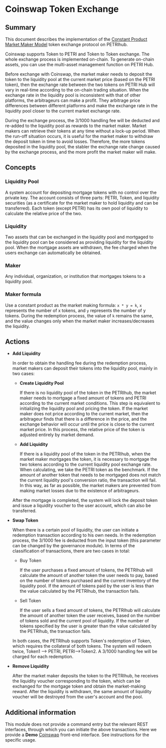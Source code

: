 # Coinswap Token Exchange

## Summary

This document describes the implementation of the [Constant Product Market Maker Model](https://github.com/runtimeverification/verified-smart-contracts/blob/uniswap/uniswap/x-y-k.pdf) token exchange protocol on PETRIhub.

Coinswap supports Token to PETRI and Token to Token exchange. The whole exchange process is implemented on-chain. To generate on-chain assets, you can use the multi-asset management function on PETRI Hub.

Before exchange with Coinswap, the market maker needs to deposit the token to the liquidity pool at the current market price (based on the PETRI token), then the exchange rate between the two tokens on PETRI Hub will vary in real-time according to the on-chain trading situation. When the exchange rate in the liquidity pool is inconsistent with that of other platforms, the arbitrageurs can make a profit. They arbitrage price differences between different platforms and make the exchange rate in the liquidity pool closer to the current market exchange rate.

During the exchange process, the 3/1000 handling fee will be deducted and re-added to the liquidity pool as rewards to the market maker. Market makers can retrieve their tokens at any time without a lock-up period. When the run-off situation occurs, it is useful for the market maker to withdraw the deposit token in time to avoid losses. Therefore, the more tokens deposited in the liquidity pool, the stabler the exchange rate change caused by the exchange process, and the more profit the market maker will make.

## Concepts

### Liquidity Pool

A system account for depositing mortgage tokens with no control over the private key. The account consists of three parts: PETRI, Token, and liquidity securities (as a certificate for the market maker to hold liquidity and can be transferred). Each token (except PETRI) has its own pool of liquidity to calculate the relative price of the two.

### Liquidity

Two assets that can be exchanged in the liquidity pool and mortgaged to the liquidity pool can be considered as providing liquidity for the liquidity pool. When the mortgage assets are withdrawn, the fee charged when the users exchange can automatically be obtained.

### Maker

Any individual, organization, or institution that mortgages tokens to a liquidity pool.

### Maker formula

Use a constant product as the market making formula: `x * y = k`,  `x` represents the number of x tokens, and `y` represents the number of y tokens. During the redemption process, the value of `k` remains the same, and the value changes only when the market maker increases/decreases the liquidity.

## Actions

- **Add Liquidity**

  In order to obtain the handling fee during the redemption process, market makers can deposit their tokens into the liquidity pool, mainly in two cases:

  - **Create Liquidity Pool**

    If there is no liquidity pool of the token in the PETRIhub, the market maker needs to mortgage a fixed amount of tokens and PETRI according to the current market conditions. This step is equivalent to initializing the liquidity pool and pricing the token. If the market maker does not price according to the current market, then the arbitrageur finds that there is a difference in the price, and the exchange behavior will occur until the price is close to the current market price. In this process, the relative price of the token is adjusted entirely by market demand.

  - **Add Liquidity**

    If there is a liquidity pool of the token in the PETRIhub, when the market maker mortgages the token, it is necessary to mortgage the two tokens according to the current liquidity pool exchange rate. When calculating, we take the PETRI token as the benchmark. If the amount of another token that needs to be mortgaged does not match the current liquidity pool's conversion ratio, the transaction will fail. In this way, as far as possible, the market makers are prevented from making market losses due to the existence of arbitrageurs.

  After the mortgage is completed, the system will lock the deposit token and issue a liquidity voucher to the user account, which can also be transferred.

- **Swap Token**

  When there is a certain pool of liquidity, the user can initiate a redemption transaction according to his own needs. In the redemption process, the 3/1000 fee is deducted from the input token (this parameter can be changed by the governance module). In terms of the classification of transactions, there are two cases in total:

  - Buy Token

    If the user purchases a fixed amount of tokens, the PETRIhub will calculate the amount of another token the user needs to pay, based on the number of tokens purchased and the current inventory of the liquidity pool. If the amount of tokens paid by the user is less than the value calculated by the PETRIhub, the transaction fails.

  - Sell Token

    If the user sells a fixed amount of tokens, the PETRIhub will calculate the amount of another token the user receives, based on the number of tokens sold and the current pool of liquidity. If the number of tokens specified by the user is greater than the value calculated by the PETRIhub, the transaction fails.

  In both cases, the PETRIhub supports Token's redemption of Token, which requires the collateral of both tokens. The system will redeem twice, Token1 --> PETRI, PETRI-->Token2. A 3/1000 handling fee will be charged for each redemption.

- **Remove Liquidity**

  After the market maker deposits the token to the PETRIhub, he receives the liquidity voucher corresponding to the token, which can be exchanged for the mortgage token and obtain the market-making reward. After the liquidity is withdrawn, the same amount of liquidity voucher will be destroyed from the user's account and the pool.

## Additional information

This module does not provide a command entry but the relevant REST interfaces, through which you can initiate the above transactions. Here we provide a **Demo** [Coinswap](https://github.com/zhiqiang-bianjie/coinswap) front-end interface. See instructions for the specific usage.

